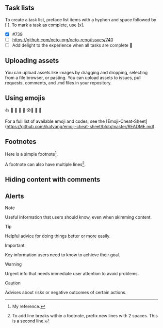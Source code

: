 ## Task lists
To create a task list, preface list items with a hyphen and space followed by [ ]. To mark a task as complete, use [x].

- [x] #739
- [ ] https://github.com/octo-org/octo-repo/issues/740
- [ ] Add delight to the experience when all tasks are complete :tada:

## Uploading assets
You can upload assets like images by dragging and dropping, selecting from a file browser, or pasting. You can upload assets to issues, pull requests, comments, and .md files in your repository.

## Using emojis
:+1:
🏁 🍇 🍉
:smiling_face_with_three_hearts: :cold_sweat::ghost: :speech_balloon: 	:grapes:


For a full list of available emoji and codes, see the [Emoji-Cheat-Sheet] (https://github.com/ikatyang/emoji-cheat-sheet/blob/master/README.md).

## Footnotes
Here is a simple footnote[^1].

A footnote can also have multiple lines[^2].

[^1]: My reference.
[^2]: To add line breaks within a footnote, prefix new lines with 2 spaces.
  This is a second line.
## Hiding content with comments
<!-- This content will not appear in the rendered Markdown -->
## Alerts

> [!NOTE]
> Useful information that users should know, even when skimming content.

> [!TIP]
> Helpful advice for doing things better or more easily.

> [!IMPORTANT]
> Key information users need to know to achieve their goal.

> [!WARNING]
> Urgent info that needs immediate user attention to avoid problems.

> [!CAUTION]
> Advises about risks or negative outcomes of certain actions.